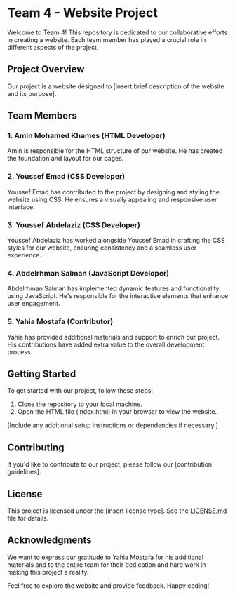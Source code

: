 # Team 4 - Website Project

Welcome to Team 4! This repository is dedicated to our collaborative efforts in creating a website. Each team member has played a crucial role in different aspects of the project.

## Project Overview

Our project is a website designed to [insert brief description of the website and its purpose].

## Team Members

### 1. Amin Mohamed Khames (HTML Developer)

Amin is responsible for the HTML structure of our website. He has created the foundation and layout for our pages.

### 2. Youssef Emad (CSS Developer)

Youssef Emad has contributed to the project by designing and styling the website using CSS. He ensures a visually appealing and responsive user interface.

### 3. Youssef Abdelaziz (CSS Developer)

Youssef Abdelaziz has worked alongside Youssef Emad in crafting the CSS styles for our website, ensuring consistency and a seamless user experience.

### 4. Abdelrhman Salman (JavaScript Developer)

Abdelrhman Salman has implemented dynamic features and functionality using JavaScript. He's responsible for the interactive elements that enhance user engagement.

### 5. Yahia Mostafa (Contributor)

Yahia has provided additional materials and support to enrich our project. His contributions have added extra value to the overall development process.

## Getting Started

To get started with our project, follow these steps:

1. Clone the repository to your local machine.
2. Open the HTML file (index.html) in your browser to view the website.

[Include any additional setup instructions or dependencies if necessary.]

## Contributing

If you'd like to contribute to our project, please follow our [contribution guidelines].

## License

This project is licensed under the [insert license type]. See the [LICENSE.md](LICENSE.md) file for details.

## Acknowledgments

We want to express our gratitude to Yahia Mostafa for his additional materials and to the entire team for their dedication and hard work in making this project a reality.

Feel free to explore the website and provide feedback. Happy coding!

